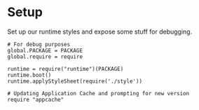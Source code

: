 Setup
=====

Set up our runtime styles and expose some stuff for debugging.

    # For debug purposes
    global.PACKAGE = PACKAGE
    global.require = require

    runtime = require("runtime")(PACKAGE)
    runtime.boot()
    runtime.applyStyleSheet(require('./style'))

    # Updating Application Cache and prompting for new version
    require "appcache"
